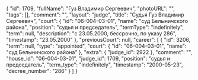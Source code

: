 {
    "id": 1709,
    "fullName": "Гуз Владимир Сергеевич",
    "photoURL": "",
    "tags": [],
    "comment": "",
    "layout": "judge",
    "title": "Судья Гуз Владимир Сергеевич",
    "court": {
        "id": "06-004-03-01",
        "name": "суд Белыничского района",
        "position": "судья и председатель",
        "termType": "indefinitely",
        "term": null,
        "description": "c 23.05.2000, бессрочно, по указу 286",
        "timestamp": "23.05.2000"
    },
    "previousCourt": null,
    "career": [
        {
            "id": 3206,
            "term": null,
            "type": "appointed",
            "court": {
                "id": "06-004-03-01",
                "name": "суд Белыничского района"
            },
            "extra": {
                "judge_id": 2922
            },
            "comment": "",
            "house_id": "06-004-03-01",
            "judge_id": 1709,
            "position": "судья и председатель",
            "term_type": "indefinitely",
            "timestamp": "2000-05-23",
            "decree_number": "286"
        }
    ]
}